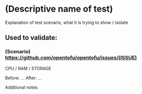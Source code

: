 # (Descriptive name of test)

Explanation of test scenario, what it is trying to show / isolate

## Used to validate:

### (Scenario) https://github.com/opentofu/opentofu/issues/(ISSUE)
CPU / RAM / STORAGE

Before:
...
After:
...

Additional notes
